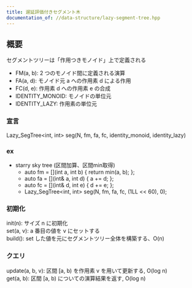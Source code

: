 ```yaml
---
title: 遅延評価付きセグメント木
documentation_of: //data-structure/lazy-segment-tree.hpp
---
```


## 概要

セグメントツリーは「作用つきモノイド」上で定義される
- FM(a, b): 2 つのモノイド間に定義される演算
- FA(a, d): モノイド元 a への作用素 d による作用
- FC(d, e): 作用素 d への作用素 e の合成
- IDENTITY_MONOID: モノイドの単位元
- IDENTITY_LAZY: 作用素の単位元

### 宣言

Lazy_SegTree<int, int> seg(N, fm, fa, fc, identity_monoid, identity_lazy)

### ex

- starry sky tree (区間加算、区間min取得)
  - auto fm = [](int a, int b) { return min(a, b); };
  - auto fa = [](int& a, int d) { a += d; };
  - auto fc = [](int& d, int e) { d += e; };
  - Lazy_SegTree<int, int> seg(N, fm, fa, fc, (1LL << 60), 0);

### 初期化

init(n): サイズ n に初期化<br>
set(a, v): a 番目の値を v にセットする<br>
build(): set した値を元にセグメントツリー全体を構築する、O(n)

### クエリ

update(a, b, v): 区間 [a, b) を作用素 v を用いて更新する, O(log n)<br>
get(a, b): 区間 [a, b) についての演算結果を返す, O(log n)<br>
